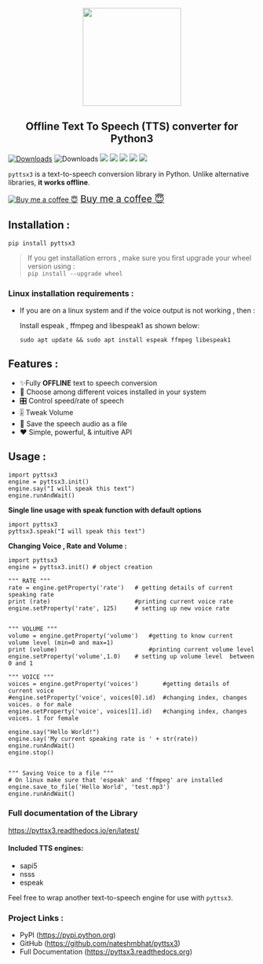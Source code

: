 <p align="center">
  <img src=".github/logo.svg?sanitize=true" width="200px" height="200px">
</p>
<h2 align="center">Offline Text To Speech (TTS) converter for Python3 </h2>


[![Downloads](https://pepy.tech/badge/pyttsx3)](https://pepy.tech/project/pyttsx3) ![Downloads](https://pepy.tech/badge/pyttsx3/week)  [![](https://img.shields.io/github/languages/code-size/nateshmbhat/pyttsx3.svg?style=plastic)](https://github.com/nateshmbhat/pyttsx3)  [![](https://img.shields.io/github/license/nateshmbhat/pyttsx3?style=plastic)](https://github.com/nateshmbhat/pyttsx3) [![](https://img.shields.io/pypi/v/pyttsx3.svg?style=plastic)](https://pypi.org/project/pyttsx3/) [![](https://img.shields.io/github/languages/top/nateshmbhat/pyttsx3.svg?style=plastic)](https://github.com/nateshmbhat/pyttsx3) [![](https://img.shields.io/badge/author-nateshmbhat-green.svg)](https://github.com/nateshmbhat)


`pyttsx3` is a text-to-speech conversion library in Python. Unlike alternative libraries, **it works offline**.

<a class="bmc-button" target="_blank" href="https://www.buymeacoffee.com/nateshmbhat"><img src="https://cdn.buymeacoffee.com/buttons/bmc-new-btn-logo.svg" alt="Buy me a coffee 😇"><span style="margin-left:5px;font-size:19px !important;">Buy me a coffee 😇</span></a>

## Installation :


	pip install pyttsx3

> If you get installation errors , make sure you first upgrade your wheel version using :  
`pip install --upgrade wheel`

### Linux installation requirements : 

+ If you are on a linux system and if the voice output is not working , then  : 

	Install espeak , ffmpeg and libespeak1 as shown below: 

	```
	sudo apt update && sudo apt install espeak ffmpeg libespeak1
	```


## Features : 

- ✨Fully **OFFLINE** text to speech conversion
- 🎈 Choose among different voices installed in your system
- 🎛 Control speed/rate of speech
- 🎚 Tweak Volume
- 📀 Save the speech audio as a file
- ❤️ Simple, powerful, & intuitive API


## Usage :

```python3
import pyttsx3
engine = pyttsx3.init()
engine.say("I will speak this text")
engine.runAndWait()
```

**Single line usage with speak function with default options**

```python3
import pyttsx3
pyttsx3.speak("I will speak this text")
```

	
**Changing Voice , Rate and Volume :**

```python3
import pyttsx3
engine = pyttsx3.init() # object creation

""" RATE """
rate = engine.getProperty('rate')   # getting details of current speaking rate
print (rate)                        #printing current voice rate
engine.setProperty('rate', 125)     # setting up new voice rate


""" VOLUME """
volume = engine.getProperty('volume')   #getting to know current volume level (min=0 and max=1)
print (volume)                          #printing current volume level
engine.setProperty('volume',1.0)    # setting up volume level  between 0 and 1

""" VOICE """
voices = engine.getProperty('voices')       #getting details of current voice
#engine.setProperty('voice', voices[0].id)  #changing index, changes voices. o for male
engine.setProperty('voice', voices[1].id)   #changing index, changes voices. 1 for female

engine.say("Hello World!")
engine.say('My current speaking rate is ' + str(rate))
engine.runAndWait()
engine.stop()


""" Saving Voice to a file """
# On linux make sure that 'espeak' and 'ffmpeg' are installed
engine.save_to_file('Hello World', 'test.mp3')
engine.runAndWait()

```




### **Full documentation of the Library**

https://pyttsx3.readthedocs.io/en/latest/


#### Included TTS engines:

* sapi5
* nsss
* espeak

Feel free to wrap another text-to-speech engine for use with ``pyttsx3``.

### Project Links :

* PyPI (https://pypi.python.org)
* GitHub (https://github.com/nateshmbhat/pyttsx3)
* Full Documentation (https://pyttsx3.readthedocs.org)
